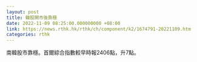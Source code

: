```yaml
---
layout: post
title: 韓股開市後靠穩
date: 2022-11-09 08:25:00.000000000 +08:00
link: https://news.rthk.hk/rthk/ch/component/k2/1674791-20221109.htm
categories: rthk
---
```


南韓股市靠穩。首爾綜合指數較早時報2406點，升7點。
